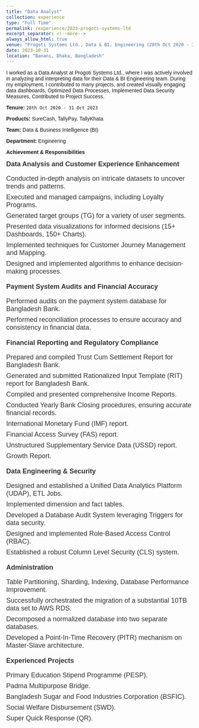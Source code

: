 ```yaml
---
title: "Data Analyst"
collection: experience
type: "Full Time"
permalink: /experience/2023-progoti-systems-ltd
excerpt_separator: <!--more-->
always_allow_html: true
venue: "Progoti Systems Ltd., Data & BI, Engineering (28th Oct 2020 - 31 Oct 2023)"
date: 2023-10-31
location: "Banani, Dhaka, Bangladesh"
---
```


I worked as a Data Analyst at Progoti Systems Ltd., where I was actively involved in analyzing and interpreting data for their Data & BI Engineering team. During my employment, I contributed to many projects, and created visually engaging data dashboards, Optimized Data Processes, Implemented Data Security Measures, Contributed to Project Success.

**Tenure:** `28th Oct 2020 - 31 Oct 2023`

**Products:** SureCash, TallyPay, TallyKhata

**Team:** Data & Business Intelligence (BI)

**Department:** Engineering

**Achievement & Responsibilities**

<body style="font-family: Arial, sans-serif;">
<div style="margin-bottom: 20px; font-size: 18px; color: #333;">
  <strong style="font-weight: bold;">Data Analysis and Customer Experience Enhancement</strong>
  <ul style="list-style-type: none; padding: 0;">
    <li style="margin-bottom: 8px;">Conducted in-depth analysis on intricate datasets to uncover trends and patterns.</li>
    <li style="margin-bottom: 8px;">Executed and managed campaigns, including Loyalty Programs.</li>
    <li style="margin-bottom: 8px;">Generated target groups (TG) for a variety of user segments.</li>
    <li style="margin-bottom: 8px;">Presented data visualizations for informed decisions (15+ Dashboards, 150+ Charts).</li>
    <li style="margin-bottom: 8px;">Implemented techniques for Customer Journey Management and Mapping.</li>
    <li style="margin-bottom: 8px;">Designed and implemented algorithms to enhance decision-making processes.</li>
  </ul>
</div>

<div style="margin-bottom: 20px; font-size: 18px; color: #333;">
  <strong style="font-weight: bold;">Payment System Audits and Financial Accuracy</strong>
  <ul style="list-style-type: none; padding: 0;">
    <li style="margin-bottom: 8px;">Performed audits on the payment system database for Bangladesh Bank.</li>
    <li style="margin-bottom: 8px;">Performed reconciliation processes to ensure accuracy and consistency in financial data.</li>
  </ul>
</div>

<div style="margin-bottom: 20px; font-size: 18px; color: #333;">
  <strong style="font-weight: bold;">Financial Reporting and Regulatory Compliance</strong>
  <ul style="list-style-type: none; padding: 0;">
    <li style="margin-bottom: 8px;">Prepared and compiled Trust Cum Settlement Report for Bangladesh Bank.</li>
    <li style="margin-bottom: 8px;">Generated and submitted Rationalized Input Template (RIT) report for Bangladesh Bank.</li>
    <li style="margin-bottom: 8px;">Compiled and presented comprehensive Income Reports.</li>
    <li style="margin-bottom: 8px;">Conducted Yearly Bank Closing procedures, ensuring accurate financial records.</li>
    <li style="margin-bottom: 8px;">International Monetary Fund (IMF) report.</li>
    <li style="margin-bottom: 8px;">Financial Access Survey (FAS) report.</li>
    <li style="margin-bottom: 8px;">Unstructured Supplementary Service Data (USSD) report.</li>
    <li style="margin-bottom: 8px;">Growth Report.</li>
  </ul>
</div>

<div style="margin-bottom: 20px; font-size: 18px; color: #333;">
  <strong style="font-weight: bold;">Data Engineering & Security</strong>
  <ul style="list-style-type: none; padding: 0;">
    <li style="margin-bottom: 8px;">Designed and established a Unified Data Analytics Platform (UDAP), ETL Jobs.</li>
    <li style="margin-bottom: 8px;">Implemented dimension and fact tables.</li>
    <li style="margin-bottom: 8px;">Developed a Database Audit System leveraging Triggers for data security.</li>
    <li style="margin-bottom: 8px;">Designed and implemented Role-Based Access Control (RBAC).</li>
    <li style="margin-bottom: 8px;">Established a robust Column Level Security (CLS) system.</li>
  </ul>
</div>

<div style="margin-bottom: 20px; font-size: 18px; color: #333;">
  <strong style="font-weight: bold;">Administration</strong>
  <ul style="list-style-type: none; padding: 0;">
    <li style="margin-bottom: 8px;">Table Partitioning, Sharding, Indexing, Database Performance Improvement.</li>
    <li style="margin-bottom: 8px;">Successfully orchestrated the migration of a substantial 10TB data set to AWS RDS.</li>
    <li style="margin-bottom: 8px;">Decomposed a normalized database into two separate databases.</li>
    <li style="margin-bottom: 8px;">Developed a Point-In-Time Recovery (PITR) mechanism on Master-Slave architecture.</li>
  </ul>
</div>

<div style="margin-bottom: 20px; font-size: 18px; color: #333;">
  <strong style="font-weight: bold;">Experienced Projects</strong>
  <ul style="list-style-type: none; padding: 0;">
    <li style="margin-bottom: 8px;">Primary Education Stipend Programme (PESP).</li>
    <li style="margin-bottom: 8px;">Padma Multipurpose Bridge.</li>
    <li style="margin-bottom: 8px;">Bangladesh Sugar and Food Industries Corporation (BSFIC).</li>
    <li style="margin-bottom: 8px;">Social Welfare Disbursement (SWD).</li>
    <li style="margin-bottom: 8px;">Super Quick Response (QR).</li>
  </ul>
</div>

</body>